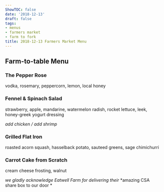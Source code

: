 ```yaml
---
ShowTOC: false
date: '2018-12-13'
draft: false
tags:
- menus
- farmers market
- farm to fork
title: 2018-12-13 Farmers Market Menu
---
```


## Farm\-to\-table Menu

### The Pepper Rose

vodka, rosemary, peppercorn, lemon, local honey

### Fennel & Spinach Salad

strawberry, apple, mandarine, watermelon radish,
rocket lettuce, leek, honey\-greek yogurt dressing

*add chicken / add shrimp*

### Grilled Flat Iron

roasted acorn squash, hasselback potato,
sauteed greens, sage chimichurri

### Carrot Cake from Scratch

cream cheese frosting, walnut


*we gladly acknowledge Eatwell Farm for delivering their*
*amazing CSA share box to our door *
